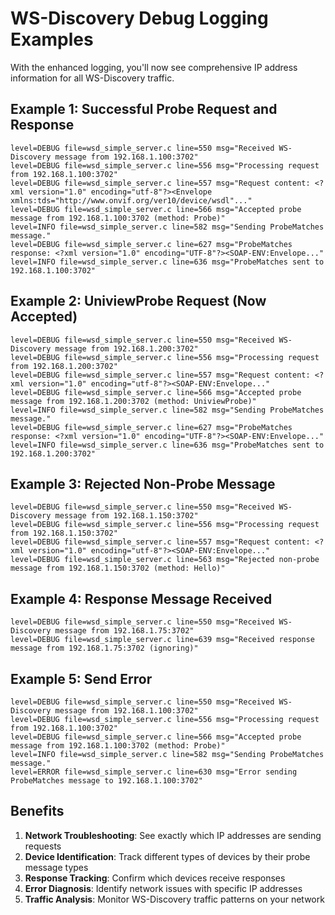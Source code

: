 # WS-Discovery Debug Logging Examples

With the enhanced logging, you'll now see comprehensive IP address information for all WS-Discovery traffic.

## Example 1: Successful Probe Request and Response

```
level=DEBUG file=wsd_simple_server.c line=550 msg="Received WS-Discovery message from 192.168.1.100:3702"
level=DEBUG file=wsd_simple_server.c line=556 msg="Processing request from 192.168.1.100:3702"
level=DEBUG file=wsd_simple_server.c line=557 msg="Request content: <?xml version="1.0" encoding="utf-8"?><Envelope xmlns:tds="http://www.onvif.org/ver10/device/wsdl"..."
level=DEBUG file=wsd_simple_server.c line=566 msg="Accepted probe message from 192.168.1.100:3702 (method: Probe)"
level=INFO file=wsd_simple_server.c line=582 msg="Sending ProbeMatches message."
level=DEBUG file=wsd_simple_server.c line=627 msg="ProbeMatches response: <?xml version="1.0" encoding="UTF-8"?><SOAP-ENV:Envelope..."
level=INFO file=wsd_simple_server.c line=636 msg="ProbeMatches sent to 192.168.1.100:3702"
```

## Example 2: UniviewProbe Request (Now Accepted)

```
level=DEBUG file=wsd_simple_server.c line=550 msg="Received WS-Discovery message from 192.168.1.200:3702"
level=DEBUG file=wsd_simple_server.c line=556 msg="Processing request from 192.168.1.200:3702"
level=DEBUG file=wsd_simple_server.c line=557 msg="Request content: <?xml version="1.0" encoding="utf-8"?><SOAP-ENV:Envelope..."
level=DEBUG file=wsd_simple_server.c line=566 msg="Accepted probe message from 192.168.1.200:3702 (method: UniviewProbe)"
level=INFO file=wsd_simple_server.c line=582 msg="Sending ProbeMatches message."
level=DEBUG file=wsd_simple_server.c line=627 msg="ProbeMatches response: <?xml version="1.0" encoding="UTF-8"?><SOAP-ENV:Envelope..."
level=INFO file=wsd_simple_server.c line=636 msg="ProbeMatches sent to 192.168.1.200:3702"
```

## Example 3: Rejected Non-Probe Message

```
level=DEBUG file=wsd_simple_server.c line=550 msg="Received WS-Discovery message from 192.168.1.150:3702"
level=DEBUG file=wsd_simple_server.c line=556 msg="Processing request from 192.168.1.150:3702"
level=DEBUG file=wsd_simple_server.c line=557 msg="Request content: <?xml version="1.0" encoding="utf-8"?><SOAP-ENV:Envelope..."
level=DEBUG file=wsd_simple_server.c line=563 msg="Rejected non-probe message from 192.168.1.150:3702 (method: Hello)"
```

## Example 4: Response Message Received

```
level=DEBUG file=wsd_simple_server.c line=550 msg="Received WS-Discovery message from 192.168.1.75:3702"
level=DEBUG file=wsd_simple_server.c line=639 msg="Received response message from 192.168.1.75:3702 (ignoring)"
```

## Example 5: Send Error

```
level=DEBUG file=wsd_simple_server.c line=550 msg="Received WS-Discovery message from 192.168.1.100:3702"
level=DEBUG file=wsd_simple_server.c line=556 msg="Processing request from 192.168.1.100:3702"
level=DEBUG file=wsd_simple_server.c line=566 msg="Accepted probe message from 192.168.1.100:3702 (method: Probe)"
level=INFO file=wsd_simple_server.c line=582 msg="Sending ProbeMatches message."
level=ERROR file=wsd_simple_server.c line=630 msg="Error sending ProbeMatches message to 192.168.1.100:3702"
```

## Benefits

1. **Network Troubleshooting**: See exactly which IP addresses are sending requests
2. **Device Identification**: Track different types of devices by their probe message types
3. **Response Tracking**: Confirm which devices receive responses
4. **Error Diagnosis**: Identify network issues with specific IP addresses
5. **Traffic Analysis**: Monitor WS-Discovery traffic patterns on your network

